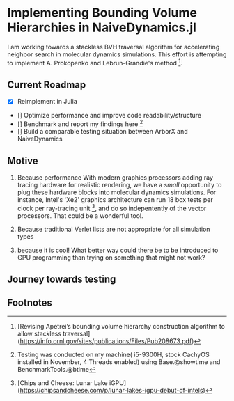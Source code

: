 # Implementing Bounding Volume Hierarchies in NaiveDynamics.jl
I am working towards a stackless BVH traversal algorithm for accelerating neighbor search in molecular dynamics simulations. This effort is attempting to implement A. Prokopenko and Lebrun-Grandie's method [^1].



## Current Roadmap
- [x] Reimplement in Julia
- [] Optimize performance and improve code readability/structure
- [] Benchmark and report my findings here [^3]
- [] Build a comparable testing situation between ArborX and NaiveDynamics 

## Motive
1. Because performance
    With modern graphics processors adding ray tracing hardware for realistic rendering, we have a *small* opportunity to plug these hardware blocks into molecular dynamics simulations. For instance, Intel's 'Xe2' graphics architecture can run 18 box tests per clock per ray-tracing unit [^2], and do so indepentently of the vector processors. That could be a wonderful tool.
    


2. Because traditional Verlet lists are not appropriate for all simulation types

3. because it is cool! What better way could there be to be introduced to GPU programming than trying on something that might not work?



## Journey towards testing









## Footnotes

[^1]: [Revising Apetrei’s bounding volume hierarchy construction algorithm to allow stackless traversal] (https://info.ornl.gov/sites/publications/Files/Pub208673.pdf)
[^2]: [Chips and Cheese: Lunar Lake iGPU] (https://chipsandcheese.com/p/lunar-lakes-igpu-debut-of-intels)
[^3]: Testing was conducted on my machine( i5-9300H, stock CachyOS installed in November, 4 Threads enabled) using Base.@showtime and BenchmarkTools.@btime